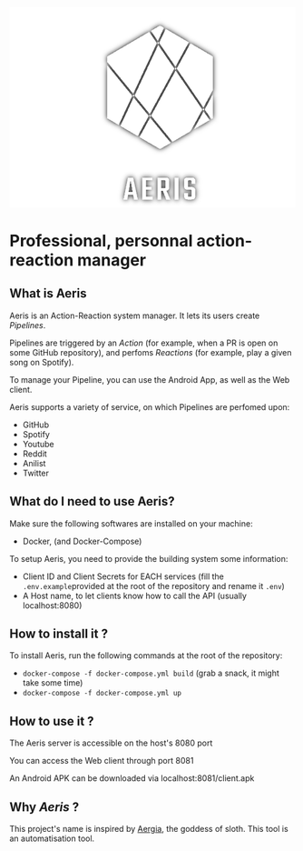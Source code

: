[![Aeris](assets/logo-white.png)](assets/logo-white.png)

# Professional, personnal action-reaction manager

## What is Aeris

Aeris is an Action-Reaction system manager. It lets its users create *Pipelines*.

Pipelines are triggered by an *Action* (for example, when a PR is open on some GitHub repository), and perfoms *Reactions* (for example, play a given song on Spotify).

To manage your Pipeline, you can use the Android App, as well as the Web client.

Aeris supports a variety of service, on which Pipelines are perfomed upon:

- GitHub
- Spotify
- Youtube
- Reddit
- Anilist
- Twitter

## What do I need to use Aeris?

Make sure the following softwares are installed on your machine:

- Docker, (and Docker-Compose)

To setup Aeris, you need to provide the building system some information:

- Client ID and Client Secrets for EACH services (fill the `.env.example`provided at the root of the repository and rename it `.env`)
- A Host name, to let clients know how to call the API (usually localhost:8080)

## How to install it ?

To install Aeris, run the following commands at the root of the repository:

- `docker-compose -f docker-compose.yml build` (grab a snack, it might take some time)
- `docker-compose -f docker-compose.yml up`

## How to use it ?

The Aeris server is accessible on the host's 8080 port

You can access the Web client through port 8081

An Android APK can be downloaded via localhost:8081/client.apk

## Why *Aeris* ?

This project's name is inspired by [Aergia]( https://en.wikipedia.org/wiki/Aergia), the goddess of sloth.
This tool is an automatisation tool.
